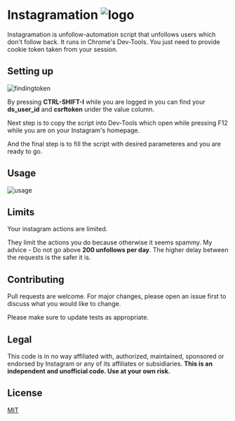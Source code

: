 

  # Instagramation                      ![logo](https://i.imgur.com/OqblGMn.png)

Instagramation is unfollow-automation script that unfollows users which don't follow back. It runs in Chrome's Dev-Tools. You just need to provide cookie token taken from your session.
## Setting up


![findingtoken](https://i.imgur.com/wXSB2l4.png)



By pressing **CTRL-SHIFT-I** while you are logged in you can find your **ds_user_id** and **csrftoken** under the value column.


Next step is to copy the script into Dev-Tools which open while pressing F12 while you are on your Instagram's homepage.

And the final step is to fill the script with desired parameteres and you are ready to go.

## Usage


![usage](https://i.imgur.com/1MKLfRB.png)


## Limits
Your instagram actions are limited.

They limit the actions you do because otherwise it seems spammy.
My advice - Do not go above **200 unfollows per day**. The higher delay between the requests is the safer it is.



## Contributing
Pull requests are welcome. For major changes, please open an issue first to discuss what you would like to change.

Please make sure to update tests as appropriate.
## Legal

This code is in no way affiliated with, authorized, maintained, sponsored or endorsed by Instagram or any of its affiliates or subsidiaries. 
**This is an independent and unofficial code. Use at your own risk.**

## License
[MIT](https://choosealicense.com/licenses/mit/)
